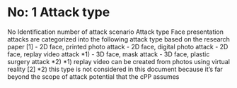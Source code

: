 No: 1
Attack type
===========
No Identification number of attack scenario Attack type Face presentation attacks are categorized into the following attack type based on the research paper [1] - 2D face, printed photo attack - 2D face, digital photo attack - 2D face, replay video attack *1) - 3D face, mask attack - 3D face, plastic surgery attack *2) *1) replay video can be created from photos using virtual reality [2] *2) this type is not considered in this document because it’s far beyond the scope of attack potential that the cPP assumes 


